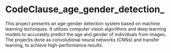 # CodeClause_age_gender_detection_
This project presents an age-gender detection system based on machine learning techniques. It utilizes computer vision algorithms and deep learning models to accurately predict the age and gender of individuals from images. The projectis done   as convolutional neural networks (CNNs) and transfer learning, to achieve high-performance results.
